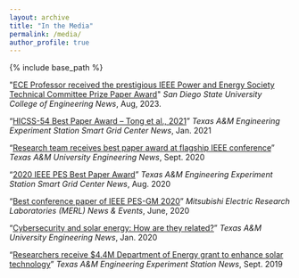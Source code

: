 ```yaml
---
layout: archive
title: "In the Media"
permalink: /media/
author_profile: true
---
```



{% include base_path %}

"[ECE Professor received the prestigious IEEE Power and Energy Society Technical Committee Prize Paper Award](https://www.engineering.sdsu.edu/news/2023/_files/ece-professor-ieee-power-and-energy-society-2023)" *San Diego State University College of Engineering News*, Aug, 2023.

“[HICSS-54 Best Paper Award – Tong et al., 2021](https://smartgridcenter.tamu.edu/index.php/2021/01/13/hicss-54-best-paper-award-tong-et-al-2021/)”
*Texas A&M Engineering Experiment Station Smart Grid Center News*, Jan. 2021 

“[Research team receives best paper award at flagship IEEE conference](https://engineering.tamu.edu/news/2020/09/research-team-receives-best-paper-award-at-flagship-conference.html)”
*Texas A&M University Engineering News*, Sept. 2020

“[2020 IEEE PES Best Paper Award](https://smartgridcenter.tamu.edu/index.php/2020/08/31/2020-best-paper-award/)”
*Texas A&M Engineering Experiment Station Smart Grid Center News*, Aug. 2020

“[Best conference paper of IEEE PES-GM 2020](https://www.merl.com/news/award-20200618-1319)”
*Mitsubishi Electric Research Laboratories (MERL) News & Events*, June, 2020

“[Cybersecurity and solar energy: How are they related?](https://engineering.tamu.edu/news/2020/01/cybersecurity-and-solar-energy-how-are-they-related.html)”
*Texas A&M University Engineering News*, Jan. 2020

“[Researchers receive $4.4M Department of Energy grant to enhance solar technology](https://tees.tamu.edu/news/2019/11/researchers-receive-44m-department-of-energy-grant-to-enhance-solar-technology.html)”
*Texas A&M Engineering Experiment Station News*, Sept. 2019
